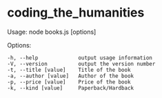 # coding_the_humanities

Usage: node books.js [options]

  Options:

    -h, --help             output usage information
    -V, --version          output the version number
    -t, --title [value]    Title of the book
    -a, --author [value]   Author of the book
    -p, --price [value]    Price of the book
    -k, --kind [value]     Paperback/Hardback
